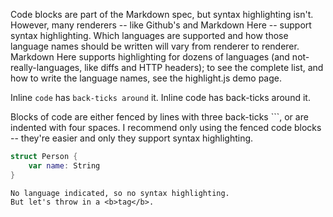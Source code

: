 Code blocks are part of the Markdown spec, but syntax highlighting isn't. However, many renderers -- like Github's and Markdown Here -- support syntax highlighting. Which languages are supported and how those language names should be written will vary from renderer to renderer. Markdown Here supports highlighting for dozens of languages (and not-really-languages, like diffs and HTTP headers); to see the complete list, and how to write the language names, see the highlight.js demo page.Inline `code` has `back-ticks around` it.Inline code has back-ticks around it.Blocks of code are either fenced by lines with three back-ticks ```, or are indented with four spaces. I recommend only using the fenced code blocks -- they're easier and only they support syntax highlighting.```Swiftstruct Person {    var name: String}``` ```No language indicated, so no syntax highlighting. But let's throw in a <b>tag</b>.```
